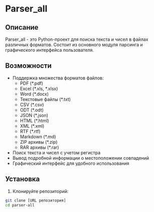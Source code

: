 # Parser_all

## Описание
Parser_all - это Python-проект для поиска текста и чисел в файлах различных форматов. Состоит из основного модуля парсинга и графического интерфейса пользователя.

## Возможности
- Поддержка множества форматов файлов:
  - PDF (*.pdf)
  - Excel (*.xls, *.xlsx)
  - Word (*.docx)
  - Текстовые файлы (*.txt)
  - CSV (*.csv)
  - ODT (*.odt)
  - JSON (*.json)
  - HTML (*.html)
  - XML (*.xml)
  - RTF (*.rtf)
  - Markdown (*.md)
  - ZIP архивы (*.zip)
  - RAR архивы (*.rar)
- Поиск текста и чисел с учетом регистра
- Вывод подробной информации о местоположении совпадений
- Графический интерфейс для удобного использования

## Установка
1. Клонируйте репозиторий:
```bash
git clone [URL репозитория]
cd parser-all
